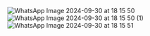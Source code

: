 ![WhatsApp Image 2024-09-30 at 18 15 50](https://github.com/user-attachments/assets/d8c276c8-e2ca-4ffd-a823-220e45062b4f)
![WhatsApp Image 2024-09-30 at 18 15 50 (1)](https://github.com/user-attachments/assets/bdd47a4c-ca40-4246-bfd7-db25720261ba)
![WhatsApp Image 2024-09-30 at 18 15 51](https://github.com/user-attachments/assets/3706f41b-e9a3-45c3-a047-68ceeaf1bcd7)
